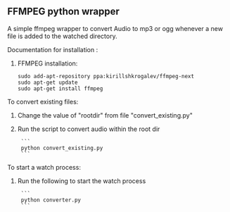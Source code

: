 FFMPEG python wrapper
--------------------

A simple ffmpeg wrapper to convert Audio to mp3 or ogg whenever a new file is added to the watched directory.


Documentation for installation :

1) FFMPEG installation:
	```
	sudo add-apt-repository ppa:kirillshkrogalev/ffmpeg-next
	sudo apt-get update
	sudo apt-get install ffmpeg
	```


To convert existing files:

1) Change the value of "rootdir" from file "convert_existing.py"

2) Run the script to convert audio within the root dir

		```
		python convert_existing.py
		```


To start a watch process:

1) Run the following to start the watch process

		```
		python converter.py
		```